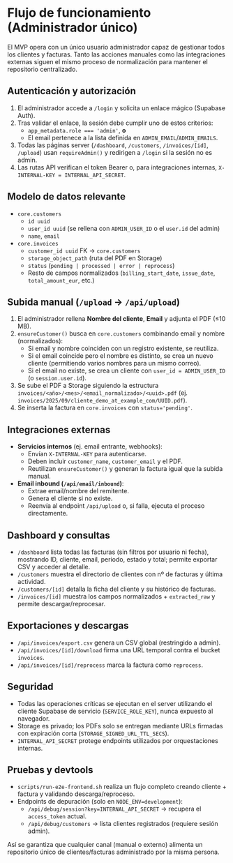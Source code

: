 # Flujo de funcionamiento (Administrador único)

El MVP opera con un único usuario administrador capaz de gestionar todos los clientes y facturas. Tanto las acciones manuales como las integraciones externas siguen el mismo proceso de normalización para mantener el repositorio centralizado.

## Autenticación y autorización
1. El administrador accede a `/login` y solicita un enlace mágico (Supabase Auth).
2. Tras validar el enlace, la sesión debe cumplir uno de estos criterios:
   - `app_metadata.role === 'admin'`, **o**
   - El email pertenece a la lista definida en `ADMIN_EMAIL`/`ADMIN_EMAILS`.
3. Todas las páginas server (`/dashboard`, `/customers`, `/invoices/[id]`, `/upload`) usan `requireAdmin()` y redirigen a `/login` si la sesión no es admin.
4. Las rutas API verifican el token Bearer o, para integraciones internas, `X-INTERNAL-KEY = INTERNAL_API_SECRET`.

## Modelo de datos relevante
- `core.customers`
  - `id uuid`
  - `user_id uuid` (se rellena con `ADMIN_USER_ID` o el `user.id` del admin)
  - `name`, `email`
- `core.invoices`
  - `customer_id uuid` FK → `core.customers`
  - `storage_object_path` (ruta del PDF en Storage)
  - `status` (`pending | processed | error | reprocess`)
  - Resto de campos normalizados (`billing_start_date`, `issue_date`, `total_amount_eur`, etc.)

## Subida manual (`/upload` → `/api/upload`)
1. El administrador rellena **Nombre del cliente**, **Email** y adjunta el PDF (≤10 MB).
2. `ensureCustomer()` busca en `core.customers` combinando email y nombre (normalizados):
   - Si email y nombre coinciden con un registro existente, se reutiliza.
   - Si el email coincide pero el nombre es distinto, se crea un nuevo cliente (permitiendo varios nombres para un mismo correo).
   - Si el email no existe, se crea un cliente con `user_id = ADMIN_USER_ID` (o `session.user.id`).
3. Se sube el PDF a Storage siguiendo la estructura `invoices/<año>/<mes>/<email_normalizado>/<uuid>.pdf` (ej. `invoices/2025/09/cliente_demo_at_example_com/UUID.pdf`).
4. Se inserta la factura en `core.invoices` con `status='pending'`.

## Integraciones externas
- **Servicios internos** (ej. email entrante, webhooks):
  - Envían `X-INTERNAL-KEY` para autenticarse.
  - Deben incluir `customer_name`, `customer_email` y el PDF.
  - Reutilizan `ensureCustomer()` y generan la factura igual que la subida manual.
- **Email inbound (`/api/email/inbound`)**:
  - Extrae email/nombre del remitente.
  - Genera el cliente si no existe.
  - Reenvía al endpoint `/api/upload` o, si falla, ejecuta el proceso directamente.

## Dashboard y consultas
- `/dashboard` lista todas las facturas (sin filtros por usuario ni fecha), mostrando ID, cliente, email, periodo, estado y total; permite exportar CSV y acceder al detalle.
- `/customers` muestra el directorio de clientes con nº de facturas y última actividad.
- `/customers/[id]` detalla la ficha del cliente y su histórico de facturas.
- `/invoices/[id]` muestra los campos normalizados + `extracted_raw` y permite descargar/reprocesar.

## Exportaciones y descargas
- `/api/invoices/export.csv` genera un CSV global (restringido a admin).
- `/api/invoices/[id]/download` firma una URL temporal contra el bucket `invoices`.
- `/api/invoices/[id]/reprocess` marca la factura como `reprocess`.

## Seguridad
- Todas las operaciones críticas se ejecutan en el server utilizando el cliente Supabase de servicio (`SERVICE_ROLE_KEY`), nunca expuesto al navegador.
- Storage es privado; los PDFs solo se entregan mediante URLs firmadas con expiración corta (`STORAGE_SIGNED_URL_TTL_SECS`).
- `INTERNAL_API_SECRET` protege endpoints utilizados por orquestaciones internas.

## Pruebas y devtools
- `scripts/run-e2e-frontend.sh` realiza un flujo completo creando cliente + factura y validando descarga/reproceso.
- Endpoints de depuración (solo en `NODE_ENV=development`):
  - `/api/debug/session?key=INTERNAL_API_SECRET` → recupera el `access_token` actual.
  - `/api/debug/customers` → lista clientes registrados (requiere sesión admin).

Así se garantiza que cualquier canal (manual o externo) alimenta un repositorio único de clientes/facturas administrado por la misma persona.
